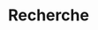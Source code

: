 ---
title: "Recherche"
slug: "search"
layout: "search"
outputs:
    - html
    - json
menu:
    main:
        weight: 3
        params: 
            icon: search
---